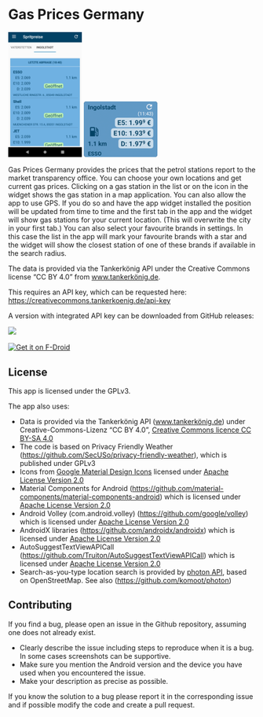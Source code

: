 # Gas Prices Germany

<img src="fastlane/metadata/android/en-US/images/phoneScreenshots/1.png" width="150"/> <img src="fastlane/metadata/android/en-US/images/phoneScreenshots/2.png" width="150"/> 

Gas Prices Germany provides the prices that the petrol stations report to the market transparency office.
You can choose your own locations and get current gas prices.
Clicking on a gas station in the list or on the icon in the widget shows the gas station in a map application.
You can also allow the app to use GPS. If you do so and have the app widget installed the position will be updated 
from time to time and the first tab in the app and the widget will show gas stations for your current location.
(This will overwrite the city in your first tab.)
You can also select your favourite brands in settings. In this case the list in the app will mark your favourite brands
with a star and the widget will show the closest station of one of these brands if available in the search radius.

The data is provided via the Tankerkönig API under the Creative Commons license “CC BY 4.0” from www.tankerkönig.de.

This requires an API key, which can be requested here: https://creativecommons.tankerkoenig.de/api-key

A version with integrated API key can be downloaded from GitHub releases:

<a href="https://github.com/woheller69/spritpreise/releases/download/V1.1/Spritpreise_V1.1.apk"><img src="https://custom-icon-badges.herokuapp.com/badge/-Download-blue?style=for-the-badge&logo=download&logoColor=white%20%27Download%27" height="60" ></a>

<a href="https://f-droid.org/packages/org.woheller69.spritpreise"><img alt="Get it on F-Droid" src="https://fdroid.gitlab.io/artwork/badge/get-it-on.png" height="100"></a>


## License

This app is licensed under the GPLv3.

The app also uses:
- Data is provided via the Tankerkönig API (www.tankerkönig.de) under Creative-Commons-Lizenz “CC BY 4.0”, <a href='http://creativecommons.org/licenses/by-sa/4.0/'>Creative Commons licence CC BY-SA 4.0</a>
- The code is based on Privacy Friendly Weather (https://github.com/SecUSo/privacy-friendly-weather), which is published under GPLv3
- Icons from [Google Material Design Icons](https://material.io/resources/icons/) licensed under <a href='http://www.apache.org/licenses/LICENSE-2.0'>Apache License Version 2.0</a>
- Material Components for Android (https://github.com/material-components/material-components-android) which is licensed under <a href='https://github.com/material-components/material-components-android/blob/master/LICENSE'>Apache License Version 2.0</a>
- Android Volley (com.android.volley) (https://github.com/google/volley) which is licensed under <a href='https://github.com/google/volley/blob/master/LICENSE'>Apache License Version 2.0</a>
- AndroidX libraries (https://github.com/androidx/androidx) which is licensed under <a href='https://github.com/androidx/androidx/blob/androidx-main/LICENSE.txt'>Apache License Version 2.0</a>
- AutoSuggestTextViewAPICall (https://github.com/Truiton/AutoSuggestTextViewAPICall) which is licensed under <a href='https://github.com/Truiton/AutoSuggestTextViewAPICall/blob/master/LICENSE'>Apache License Version 2.0</a>
- Search-as-you-type location search is provided by [photon API](https://photon.komoot.io), based on OpenStreetMap. See also (https://github.com/komoot/photon)

## Contributing

If you find a bug, please open an issue in the Github repository, assuming one does not already exist.
  - Clearly describe the issue including steps to reproduce when it is a bug. In some cases screenshots can be supportive.
  - Make sure you mention the Android version and the device you have used when you encountered the issue.
  - Make your description as precise as possible.

If you know the solution to a bug please report it in the corresponding issue and if possible modify the code and create a pull request.
